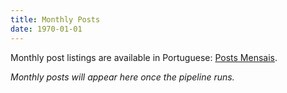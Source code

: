 ```yaml
---
title: Monthly Posts
date: 1970-01-01
---
```


Monthly post listings are available in Portuguese:
[Posts Mensais](../../../pt-BR/posts/monthly/index.md).

<!-- posts:monthly:start -->
*Monthly posts will appear here once the pipeline runs.*
<!-- posts:monthly:end -->
